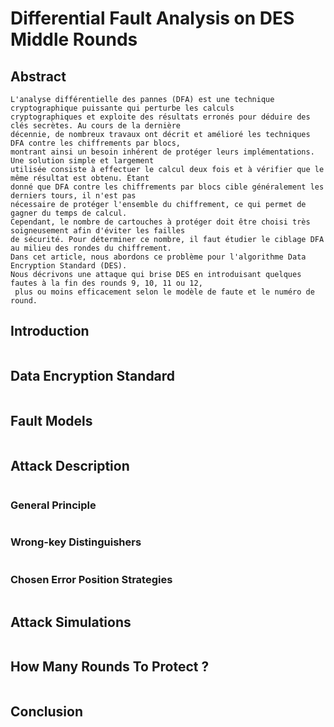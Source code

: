 # Differential Fault Analysis on DES Middle Rounds

## Abstract 
```
L'analyse différentielle des pannes (DFA) est une technique cryptographique puissante qui perturbe les calculs 
cryptographiques et exploite des résultats erronés pour déduire des clés secrètes. Au cours de la dernière 
décennie, de nombreux travaux ont décrit et amélioré les techniques DFA contre les chiffrements par blocs, 
montrant ainsi un besoin inhérent de protéger leurs implémentations. Une solution simple et largement
utilisée consiste à effectuer le calcul deux fois et à vérifier que le même résultat est obtenu. Étant 
donné que DFA contre les chiffrements par blocs cible généralement les derniers tours, il n'est pas 
nécessaire de protéger l'ensemble du chiffrement, ce qui permet de gagner du temps de calcul. 
Cependant, le nombre de cartouches à protéger doit être choisi très soigneusement afin d'éviter les failles 
de sécurité. Pour déterminer ce nombre, il faut étudier le ciblage DFA au milieu des rondes du chiffrement. 
Dans cet article, nous abordons ce problème pour l'algorithme Data Encryption Standard (DES). 
Nous décrivons une attaque qui brise DES en introduisant quelques fautes à la fin des rounds 9, 10, 11 ou 12,
 plus ou moins efficacement selon le modèle de faute et le numéro de round.
```
## Introduction
```
```
## Data Encryption Standard
```
```
## Fault Models
```
```
## Attack Description
```
```
### General Principle
```
```
### Wrong-key Distinguishers
```
```
### Chosen Error Position Strategies
```
```
## Attack Simulations
```
```
## How Many Rounds To Protect ?
```
```
## Conclusion
```
```
